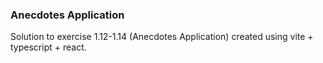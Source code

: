 ### Anecdotes Application
Solution to exercise 1.12-1.14 (Anecdotes Application) created using vite + typescript + react.
